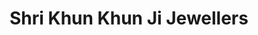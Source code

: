 ---
title: "Shri Khun Khun Ji Jewellers"
url: /lucknow/shri-khun-khun-ji-jewellers/
shop: Schmuck
---